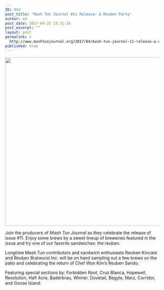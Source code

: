 ```yaml
---
ID: 943
post_title: 'Mash Tun Journal #11 Release: A Reuben Party'
author: ed
post_date: 2017-04-25 15:31:16
post_excerpt: ""
layout: post
permalink: >
  http://www.mashtunjournal.org/2017/04/mash-tun-journal-11-release-a-reuben-party/
published: true
---
```

<span class="_4n-j _3cht fsl" data-testid="event-permalink-details"><a href="http://www.mashtunjournal.org/?attachment_id=944" rel="attachment wp-att-944"><img class="alignnone size-large wp-image-944" src="http://www.mashtunjournal.org/wp-content/uploads/2017/04/18076838_10212608628512021_2011026374776662552_o-550x550.jpg" alt="" width="550" height="550" /></a>

Join the producers of <em>Mash Tun Journal</em> as they celebrate the release of issue #11. Enjoy some brews by a sweet lineup of breweries featured in the issue and try one of our favorite sandwiches: the reuben.

Longtime Mash Tun contributors and sandwich enthusiasts Reuben Kincaid and Reuben Bratwurst Inc. will be on hand sampling out a few brews on the patio and celebrating the return of Chef Won Kim’s Reuben Sando.

Featuring special sections by: Forbidden Root, Cruz Blanca, Hopewell, Revolution, Half Acre, Baderbrau, Whiner, Dovetail, Begyle, Marz, Corridor, and Goose Island.</span>